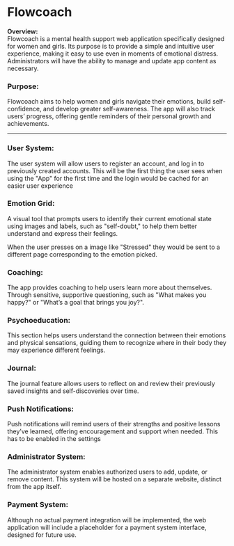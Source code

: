 # Flowcoach


**Overview:**  
Flowcoach is a mental health support web application specifically designed for women and girls. Its purpose is to provide a simple and intuitive user experience, making it easy to use even in moments of emotional distress. Administrators will have the ability to manage and update app content as necessary.

### Purpose:
Flowcoach aims to help women and girls navigate their emotions, build self-confidence, and develop greater self-awareness. The app will also track users’ progress, offering gentle reminders of their personal growth and achievements.

---

### User System:
The user system will allow users to register an account, and log in to previously created accounts.
This will be the first thing the user sees when using the "App" for the first time and the login would be cached for an easier user experience

### Emotion Grid:
A visual tool that prompts users to identify their current emotional state using images and labels, such as "self-doubt," to help them better understand and express their feelings. 

When the user presses on a image like "Stressed" they would be sent to a different page corresponding to the emotion picked.

### Coaching:
The app provides coaching to help users learn more about themselves. Through sensitive, supportive questioning, such as "What makes you happy?" or "What’s a goal that brings you joy?".

### Psychoeducation:
This section helps users understand the connection between their emotions and physical sensations, guiding them to recognize where in their body they may experience different feelings.

### Journal:  
The journal feature allows users to reflect on and review their previously saved insights and self-discoveries over time.

### Push Notifications:
Push notifications will remind users of their strengths and positive lessons they’ve learned, offering encouragement and support when needed.
This has to be enabled in the settings 

### Administrator System:
The administrator system enables authorized users to add, update, or remove content. This system will be hosted on a separate website, distinct from the app itself.

### Payment System:
Although no actual payment integration will be implemented, the web application will include a placeholder for a payment system interface, designed for future use.